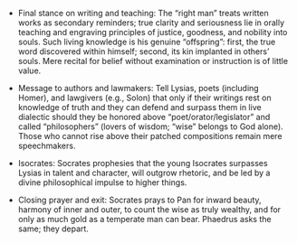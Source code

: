 - Final stance on writing and teaching: The “right man” treats written works as secondary reminders; true clarity and seriousness lie in orally teaching and engraving principles of justice, goodness, and nobility into souls. Such living knowledge is his genuine “offspring”: first, the true word discovered within himself; second, its kin implanted in others’ souls. Mere recital for belief without examination or instruction is of little value.

- Message to authors and lawmakers: Tell Lysias, poets (including Homer), and lawgivers (e.g., Solon) that only if their writings rest on knowledge of truth and they can defend and surpass them in live dialectic should they be honored above “poet/orator/legislator” and called “philosophers” (lovers of wisdom; “wise” belongs to God alone). Those who cannot rise above their patched compositions remain mere speechmakers.

- Isocrates: Socrates prophesies that the young Isocrates surpasses Lysias in talent and character, will outgrow rhetoric, and be led by a divine philosophical impulse to higher things.

- Closing prayer and exit: Socrates prays to Pan for inward beauty, harmony of inner and outer, to count the wise as truly wealthy, and for only as much gold as a temperate man can bear. Phaedrus asks the same; they depart.